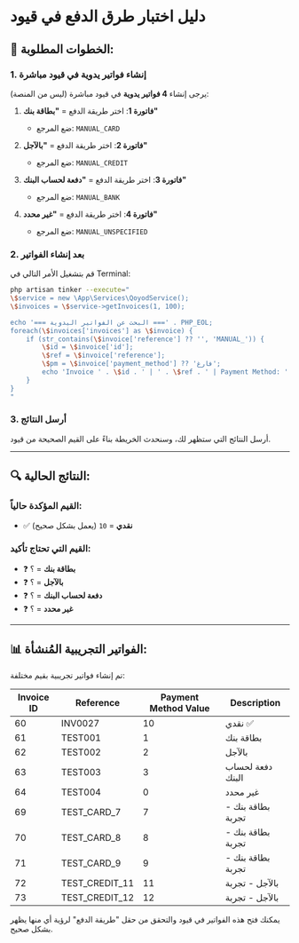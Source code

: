 # دليل اختبار طرق الدفع في قيود

## 📝 الخطوات المطلوبة:

### 1. إنشاء فواتير يدوية في قيود مباشرة

يرجى إنشاء **4 فواتير يدوية** في قيود مباشرة (ليس من المنصة):

1. **فاتورة 1**: اختر طريقة الدفع = **"بطاقة بنك"**
   - ضع المرجع: `MANUAL_CARD`
   
2. **فاتورة 2**: اختر طريقة الدفع = **"بالآجل"**
   - ضع المرجع: `MANUAL_CREDIT`
   
3. **فاتورة 3**: اختر طريقة الدفع = **"دفعة لحساب البنك"**
   - ضع المرجع: `MANUAL_BANK`
   
4. **فاتورة 4**: اختر طريقة الدفع = **"غير محدد"**
   - ضع المرجع: `MANUAL_UNSPECIFIED`

### 2. بعد إنشاء الفواتير

قم بتشغيل الأمر التالي في Terminal:

```bash
php artisan tinker --execute="
\$service = new \App\Services\QoyodService();
\$invoices = \$service->getInvoices(1, 100);

echo '=== البحث عن الفواتير اليدوية ===' . PHP_EOL;
foreach(\$invoices['invoices'] as \$invoice) {
    if (str_contains(\$invoice['reference'] ?? '', 'MANUAL_')) {
        \$id = \$invoice['id'];
        \$ref = \$invoice['reference'];
        \$pm = \$invoice['payment_method'] ?? 'فارغ';
        echo 'Invoice ' . \$id . ' | ' . \$ref . ' | Payment Method: ' . \$pm . PHP_EOL;
    }
}
"
```

### 3. أرسل النتائج

أرسل النتائج التي ستظهر لك، وسنحدث الخريطة بناءً على القيم الصحيحة من قيود.

---

## 🔍 النتائج الحالية:

### القيم المؤكدة حالياً:
- ✅ **نقدي** = `10` (يعمل بشكل صحيح)

### القيم التي تحتاج تأكيد:
- ❓ **بطاقة بنك** = ؟
- ❓ **بالآجل** = ؟
- ❓ **دفعة لحساب البنك** = ؟
- ❓ **غير محدد** = ؟

---

## 📊 الفواتير التجريبية المُنشأة:

تم إنشاء فواتير تجريبية بقيم مختلفة:

| Invoice ID | Reference | Payment Method Value | Description |
|------------|-----------|---------------------|-------------|
| 60 | INV0027 | 10 | نقدي ✅ |
| 61 | TEST001 | 1 | بطاقة بنك |
| 62 | TEST002 | 2 | بالآجل |
| 63 | TEST003 | 3 | دفعة لحساب البنك |
| 64 | TEST004 | 0 | غير محدد |
| 69 | TEST_CARD_7 | 7 | بطاقة بنك - تجربة |
| 70 | TEST_CARD_8 | 8 | بطاقة بنك - تجربة |
| 71 | TEST_CARD_9 | 9 | بطاقة بنك - تجربة |
| 72 | TEST_CREDIT_11 | 11 | بالآجل - تجربة |
| 73 | TEST_CREDIT_12 | 12 | بالآجل - تجربة |

يمكنك فتح هذه الفواتير في قيود والتحقق من حقل "طريقة الدفع" لرؤية أي منها يظهر بشكل صحيح.

